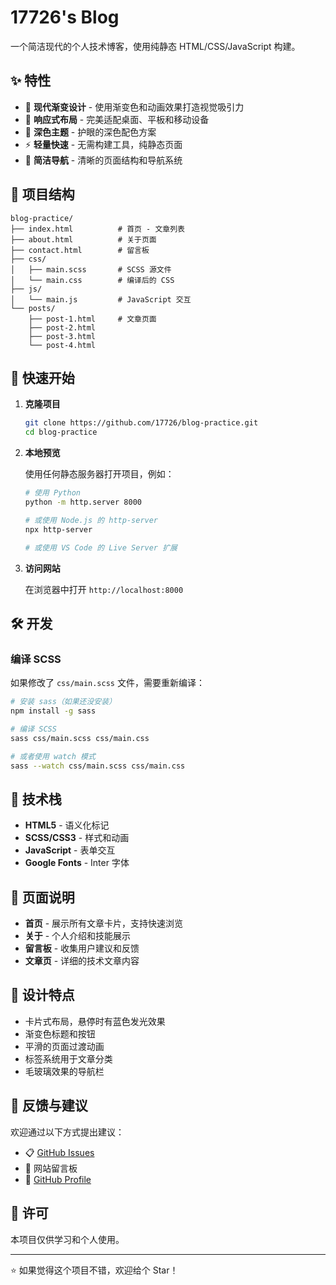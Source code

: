 # 17726's Blog

一个简洁现代的个人技术博客，使用纯静态 HTML/CSS/JavaScript 构建。

## ✨ 特性

- 🎨 **现代渐变设计** - 使用渐变色和动画效果打造视觉吸引力
- 📱 **响应式布局** - 完美适配桌面、平板和移动设备
- 🌙 **深色主题** - 护眼的深色配色方案
- ⚡ **轻量快速** - 无需构建工具，纯静态页面
- 🎯 **简洁导航** - 清晰的页面结构和导航系统

## 📂 项目结构

```
blog-practice/
├── index.html          # 首页 - 文章列表
├── about.html          # 关于页面
├── contact.html        # 留言板
├── css/
│   ├── main.scss       # SCSS 源文件
│   └── main.css        # 编译后的 CSS
├── js/
│   └── main.js         # JavaScript 交互
└── posts/
    ├── post-1.html     # 文章页面
    ├── post-2.html
    ├── post-3.html
    └── post-4.html
```

## 🚀 快速开始

1. **克隆项目**

   ```bash
   git clone https://github.com/17726/blog-practice.git
   cd blog-practice
   ```

2. **本地预览**

   使用任何静态服务器打开项目，例如：

   ```bash
   # 使用 Python
   python -m http.server 8000

   # 或使用 Node.js 的 http-server
   npx http-server

   # 或使用 VS Code 的 Live Server 扩展
   ```

3. **访问网站**

   在浏览器中打开 `http://localhost:8000`

## 🛠️ 开发

### 编译 SCSS

如果修改了 `css/main.scss` 文件，需要重新编译：

```bash
# 安装 sass（如果还没安装）
npm install -g sass

# 编译 SCSS
sass css/main.scss css/main.css

# 或者使用 watch 模式
sass --watch css/main.scss css/main.css
```

## 🎨 技术栈

- **HTML5** - 语义化标记
- **SCSS/CSS3** - 样式和动画
- **JavaScript** - 表单交互
- **Google Fonts** - Inter 字体

## 📝 页面说明

- **首页** - 展示所有文章卡片，支持快速浏览
- **关于** - 个人介绍和技能展示
- **留言板** - 收集用户建议和反馈
- **文章页** - 详细的技术文章内容

## 🎯 设计特点

- 卡片式布局，悬停时有蓝色发光效果
- 渐变色标题和按钮
- 平滑的页面过渡动画
- 标签系统用于文章分类
- 毛玻璃效果的导航栏

## 🤝 反馈与建议

欢迎通过以下方式提出建议：

- 📋 [GitHub Issues](https://github.com/17726/blog-practice/issues)
- 💬 网站留言板
- 🐙 [GitHub Profile](https://github.com/17726)

## 📄 许可

本项目仅供学习和个人使用。

---

⭐ 如果觉得这个项目不错，欢迎给个 Star！
